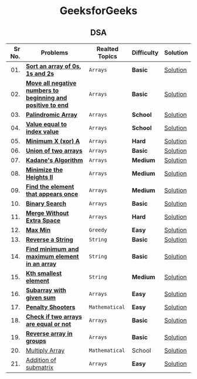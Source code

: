 <div align = "center">

# GeeksforGeeks

## DSA

| Sr No. | Problems                                                                                                                                                                 | Realted Topics | Difficulty | Solution                                                                                                               |
| -----: | ------------------------------------------------------------------------------------------------------------------------------------------------------------------------ | -------------- | ---------- | ---------------------------------------------------------------------------------------------------------------------- |
|    01. | [**Sort an array of 0s, 1s and 2s**](https://practice.geeksforgeeks.org/problems/sort-an-array-of-0s-1s-and-2s4231/1#)                                                   | `Arrays`       | **Basic**  | [Solution](../DSA/Arrays/001.Sort_an_array_of_0s,_1s_and_2s.cpp)                                                       |
|    02. | [**Move all negative numbers to beginning and positive to end**](https://www.geeksforgeeks.org/move-negative-numbers-beginning-positive-end-constant-extra-space/)       | `Arrays`       | **Basic**  | [Solution](../DSA/Arrays/002.Move_all_negative_numbers_to_beginning_and_positive_to_end_with_constant_extra_space.cpp) |
|    03. | [**Palindromic Array**](https://practice.geeksforgeeks.org/problems/palindromic-array-1587115620/1/?page=1&curated[]=7&sortBy=submissions)                               | `Arrays`       | **School** | [Solution](../DSA/Arrays/003.Palindromic_Array.cpp)                                                                    |
|    04. | [**Value equal to index value**](https://practice.geeksforgeeks.org/problems/value-equal-to-index-value1330/1/?page=1&curated[]=7&sortBy=submissions)                    | `Arrays`       | **School** | [Solution](<../DSA/Arrays/004.Minimum_X_(xor)_A.cpp>)                                                                  |
|    05. | [**Minimum X (xor) A**](https://practice.geeksforgeeks.org/problems/x-xor-a-is-minimum-and-set-bits-in-x-b/1#)                                                           | `Arrays`       | **Hard**   | [Solution](../DSA/Arrays/005.Union_of_two_arrays.cpp)                                                                  |
|    06. | [**Union of two arrays**](https://practice.geeksforgeeks.org/problems/union-of-two-arrays3538/1)                                                                         | `Arrays`       | **Basic**  | [Solution](../DSA/Arrays/006.Cyclically_rotate_an_array_by_one.cpp)                                                    |
|    07. | [**Kadane's Algorithm**](https://practice.geeksforgeeks.org/problems/kadanes-algorithm-1587115620/1#)                                                                    | `Arrays`       | **Medium** | [Solution](../DSA/Arrays/007.Kadane's_Algorithm.cpp)                                                                   |
|    08. | [**Minimize the Heights II**](https://practice.geeksforgeeks.org/problems/minimize-the-heights3351/1#)                                                                   | `Arrays`       | **Medium** | [Solution](../DSA/Arrays/008.Minimize_the_Heights_II.cpp)                                                              |
|    09. | [**Find the element that appears once**](https://practice.geeksforgeeks.org/problems/element-appearing-once2552/1#)                                                      | `Arrays`       | **Medium** | [Solution](../DSA/Arrays/009.Find_the_element_that_appears_once.cpp)                                                   |
|    10. | [**Binary Search**](https://practice.geeksforgeeks.org/problems/binary-search-1587115620/1/?page=1&curated[]=1&sortBy=submissions#)                                      | `Arrays`       | **Basic**  | [Solution](../DSA/Arrays/010.Binary_Search.cpp)                                                                        |
|    11. | [**Merge Without Extra Space**](https://practice.geeksforgeeks.org/problems/merge-two-sorted-arrays5135/1#)                                                              | `Arrays`       | **Hard**   | [Solution](../DSA/Arrays/011.Merge_Without_Extra_Space.cpp)                                                            |
|    12. | [**Max Min**](https://practice.geeksforgeeks.org/problems/max-min/1/?page=1&sortBy=accuracy#)                                                                            | `Greedy`       | **Easy**   | [Solution](../DSA/Greedy/001.Max_Min.cpp)                                                                              |
|    13. | [**Reverse a String**](https://docs.google.com/spreadsheets/d/1Q54syXIR46PVxCP7Mz84upjgqb4qYVTdjsOAszPyuUg/edit#gid=0&range=B4)                                          | `String`       | **Basic**  | [Solution](../DSA/Strings/001.Reverse_a_String.cpp)                                                                    |
|    14. | [**Find minimum and maximum element in an array**](https://practice.geeksforgeeks.org/problems/find-minimum-and-maximum-element-in-an-array4428/1/)                      | `String`       | **Basic**  | [Solution](../DSA/Strings/002.Find_minimum_and_maximum_element_in_an_array.cpp)                                        |
|    15. | [**Kth smallest element**](https://practice.geeksforgeeks.org/problems/kth-smallest-element5635/1#)                                                                      | `String`       | **Medium** | [Solution](../DSA/Strings/003.Kth_smallest_element.cpp)                                                                |
|    16. | [**Subarray with given sum**](https://practice.geeksforgeeks.org/problems/subarray-with-given-sum-1587115621/1/?page=1&sortBy=submissions#)                              | `Arrays`       | **Easy**   | [Solution](../DSA/Arrays/012.Subarray_with_given_sum.cpp)                                                              |
|    17. | [**Penalty Shooters**](https://practice.geeksforgeeks.org/problems/penalty-shooters4238/1/?page=1&difficulty[]=0&sortBy=accuracy#)                                       | `Mathematical` | **Easy**   | [Solution](../DSA/Mathematical/001.Penalty_Shooters.cpp)                                                               |
|    18. | [**Check if two arrays are equal or not**](https://practice.geeksforgeeks.org/problems/check-if-two-arrays-are-equal-or-not3847/1?page=1&curated[]=1&sortBy=submissions) | `Arrays`       | **Basic**  | [Solution](../Arrays/013.Check_if_two_arrays_are_equal_or_not.cpp)                                                     |
|    19. | [**Reverse array in groups**](https://practice.geeksforgeeks.org/problems/reverse-array-in-groups0255/1?page=1&curated[]=1&sortBy=submissions)                           | `Arrays`       | **Basic**  | [Solution](../Arrays/014.Reverse_array_in_groups.cpp)                                                                  |
|    20. | [Multiply Array](https://practice.geeksforgeeks.org/problems/multiply-array-1658312632/1?page=1&sortBy=accuracy)                                                         | `Mathematical` | School     | [Solution](../Mathematical/002.Multiply_Array.cpp)                                                                     |
|    21. | [Addition of submatrix](https://practice.geeksforgeeks.org/problems/addition-of-submatrix5835/1?page=1&difficulty[]=0&category[]=Arrays&sortBy=accuracy)                 | `Arrays`       | **Easy**   | [Solution](../Arrays/016.Addition_of_submatrix.cpp)                                                                    |

</div>
